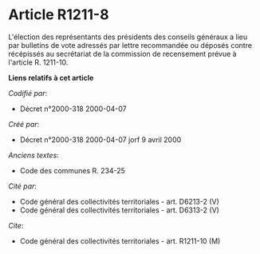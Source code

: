 # Article R1211-8

L'élection des représentants des présidents des conseils généraux a lieu par bulletins de vote adressés par lettre
recommandée ou déposés contre récépissés au secrétariat de la commission de recensement prévue à l'article R. 1211-10.

**Liens relatifs à cet article**

_Codifié par_:

  - Décret n°2000-318 2000-04-07

_Créé par_:

  - Décret n°2000-318 2000-04-07 jorf 9 avril 2000

_Anciens textes_:

  - Code des communes R. 234-25

_Cité par_:

  - Code général des collectivités territoriales - art. D6213-2 (V)
  - Code général des collectivités territoriales - art. D6313-2 (V)

_Cite_:

  - Code général des collectivités territoriales - art. R1211-10 (M)

